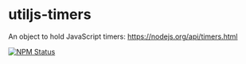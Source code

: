 # utiljs-timers

An object to hold JavaScript timers: https://nodejs.org/api/timers.html

<p>
  <a href="https://www.npmjs.com/package/utiljs-timers"><img alt="NPM Status" src="https://img.shields.io/npm/v/utiljs-timers.svg?style=flat"></a>
</p>
